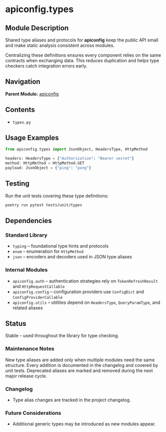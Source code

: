 # apiconfig.types

## Module Description

Shared type aliases and protocols for **apiconfig** keep the public API small
and make static analysis consistent across modules.

Centralizing these definitions ensures every component relies on the same
contracts when exchanging data. This reduces duplication and helps type
checkers catch integration errors early.

## Navigation
**Parent Module:** [apiconfig](../README.md)

## Contents
- `types.py`

## Usage Examples
```python
from apiconfig.types import JsonObject, HeadersType, HttpMethod

headers: HeadersType = {"Authorization": "Bearer secret"}
method: HttpMethod = HttpMethod.GET
payload: JsonObject = {"ping": "pong"}
```

## Testing

Run the unit tests covering these type definitions:

```bash
poetry run pytest tests/unit/types
```

## Dependencies

### Standard Library
- `typing` – foundational type hints and protocols
- `enum` – enumeration for `HttpMethod`
- `json` – encoders and decoders used in JSON type aliases

### Internal Modules
- `apiconfig.auth` – authentication strategies rely on `TokenRefreshResult` and `HttpRequestCallable`
- `apiconfig.config` – configuration providers use `ConfigDict` and `ConfigProviderCallable`
- `apiconfig.utils` – utilities depend on `HeadersType`, `QueryParamType`, and related aliases

## Status
Stable – used throughout the library for type checking.

### Maintenance Notes
New type aliases are added only when multiple modules need the same
structure. Every addition is documented in the changelog and covered by unit
tests. Deprecated aliases are marked and removed during the next major
release cycle.

### Changelog
- Type alias changes are tracked in the project changelog.

### Future Considerations
- Additional generic types may be introduced as new modules appear.
